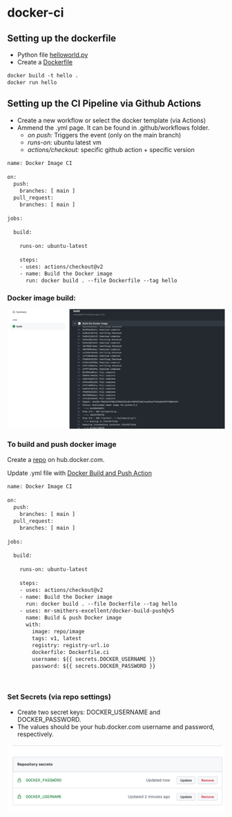 # docker-ci

## Setting up the dockerfile
- Python file [helloworld.py](/helloworld.py)
- Create a [Dockerfile](/Dockerfile)

```
docker build -t hello .
docker run hello
```

## Setting up the CI Pipeline via Github Actions
- Create a new workflow or select the docker template (via Actions)
- Ammend the .yml page. It can be found in .github/workflows folder.
    - _on push:_ Triggers the event (only on the main branch)
    - _runs-on:_ ubuntu latest vm 
    - _actions/checkout:_ specific github action + specific version

```
name: Docker Image CI

on:
  push:
    branches: [ main ]
  pull_request:
    branches: [ main ]

jobs:

  build:

    runs-on: ubuntu-latest

    steps:
    - uses: actions/checkout@v2
    - name: Build the Docker image
      run: docker build . --file Dockerfile --tag hello
```

### Docker image build:

<img src="build2.png" alt="build image" width="700"/>

### To build and push docker image

Create a [repo](https://hub.docker.com/repository/docker/blessinvarkey/docker-github-actions) on hub.docker.com.

Update .yml file with [Docker Build and Push Action](https://github.com/marketplace/actions/docker-build-push-action)

```
name: Docker Image CI

on:
  push:
    branches: [ main ]
  pull_request:
    branches: [ main ]

jobs:

  build:

    runs-on: ubuntu-latest

    steps:
    - uses: actions/checkout@v2
    - name: Build the Docker image
      run: docker build . --file Dockerfile --tag hello
    - uses: mr-smithers-excellent/docker-build-push@v5
      name: Build & push Docker image
      with:
        image: repo/image
        tags: v1, latest
        registry: registry-url.io
        dockerfile: Dockerfile.ci
        username: ${{ secrets.DOCKER_USERNAME }}
        password: ${{ secrets.DOCKER_PASSWORD }}

    
```
### Set Secrets (via repo settings)

- Create two secret keys: DOCKER_USERNAME and DOCKER_PASSWORD.     
- The values should be your hub.docker.com username and password, respectively. 

![](secrets2.png)


